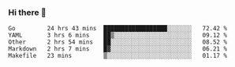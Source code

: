 ### Hi there 👋

<!--
**yeya24/yeya24** is a ✨ _special_ ✨ repository because its `README.md` (this file) appears on your GitHub profile.

Here are some ideas to get you started:

- 🔭 I’m currently working on ...
- 🌱 I’m currently learning ...
- 👯 I’m looking to collaborate on ...
- 🤔 I’m looking for help with ...
- 💬 Ask me about ...
- 📫 How to reach me: ...
- 😄 Pronouns: ...
- ⚡ Fun fact: ...
-->

<!--START_SECTION:waka-->
```text
Go         24 hrs 43 mins  ██████████████████░░░░░░░   72.42 % 
YAML       3 hrs 6 mins    ██▒░░░░░░░░░░░░░░░░░░░░░░   09.12 % 
Other      2 hrs 54 mins   ██░░░░░░░░░░░░░░░░░░░░░░░   08.52 % 
Markdown   2 hrs 7 mins    █▓░░░░░░░░░░░░░░░░░░░░░░░   06.21 % 
Makefile   23 mins         ▒░░░░░░░░░░░░░░░░░░░░░░░░   01.17 % 
```
<!--END_SECTION:waka-->
